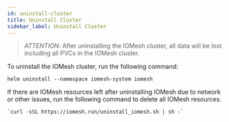 ```yaml
---
id: uninstall-cluster
title: Uninstall Cluster
sidebar_label: Uninstall Cluster
---
```


>_ATTENTION_: After uninstalling the IOMesh cluster, all data will be lost including all PVCs in the IOMesh cluster.

To uninstall the IOMesh cluster, run the following command:

```shell
helm uninstall --namespace iomesh-system iomesh
```

If there are IOMesh resources left after uninstalling IOMesh due to network or other issues, run the following command to delete all IOMesh resources.
```shell
`curl -sSL https://iomesh.run/uninstall_iomesh.sh | sh -` 
```


